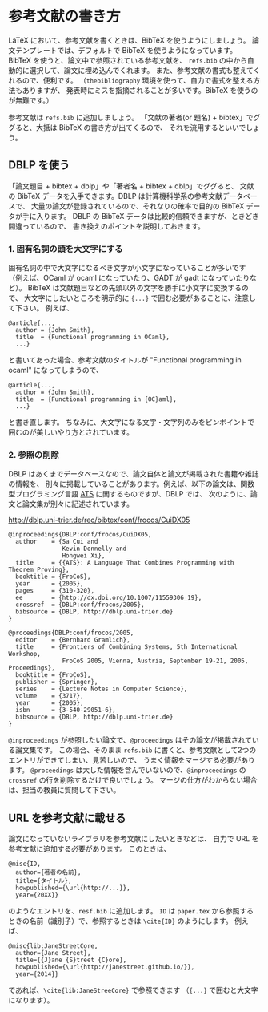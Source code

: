 # 参考文献の書き方

LaTeX において、参考文献を書くときは、BibTeX を使うようにしましょう。
論文テンプレートでは、デフォルトで BibTeX を使うようになっています。
BibTeX を使うと、論文中で参照されている参考文献を、
`refs.bib` の中から自動的に選択して、論文に埋め込んでくれます。
また、参考文献の書式も整えてくれるので、便利です。
（`thebibliography` 環境を使って、自力で書式を整える方法もありますが、
発表時にミスを指摘されることが多いです。BibTeX を使うのが無難です。）

参考文献は `refs.bib` に追加しましょう。
「文献の著者(or 題名) + bibtex」でググると、大抵は BibTeX の書き方が出てくるので、
それを流用するといいでしょう。

## DBLP を使う

「論文題目 + bibtex + dblp」や「著者名 + bibtex + dblp」でググると、
文献の BibTeX データを入手できます。DBLP は計算機科学系の参考文献データベースで、
大量の論文が登録されているので、それなりの確率で目的の BibTeX データが手に入ります。
DBLP の BibTeX データは比較的信頼できますが、ときどき間違っているので、
書き換えのポイントを説明しておきます。

### 1. 固有名詞の頭を大文字にする

固有名詞の中で大文字になるべき文字が小文字になっていることが多いです
（例えば、OCaml が ocaml になっていたり、GADT が gadt になっていたりなど）。
BibTeX は文献題目などの先頭以外の文字を勝手に小文字に変換するので、
大文字にしたいところを明示的に `{...}` で囲む必要があることに、注意して下さい。
例えば、

    @article{...,
      author = {John Smith},
      title  = {Functional programming in OCaml},
      ...}

と書いてあった場合、参考文献のタイトルが "Functional programming in ocaml" になってしまうので、

    @article{...,
      author = {John Smith},
      title  = {Functional programming in {OC}aml},
      ...}

と書き直します。
ちなみに、大文字になる文字・文字列のみをピンポイントで囲むのが美しいやり方とされています。

### 2. 参照の削除

DBLP はあくまでデータベースなので、論文自体と論文が掲載された書籍や雑誌の情報を、
別々に掲載していることがあります。例えば、以下の論文は、関数型プログラミング言語
[ATS](http://www.ats-lang.org/) に関するものですが、DBLP では、
次のように、論文と論文集が別々に記述されています。

http://dblp.uni-trier.de/rec/bibtex/conf/frocos/CuiDX05

    @inproceedings{DBLP:conf/frocos/CuiDX05,
      author    = {Sa Cui and
                   Kevin Donnelly and
                   Hongwei Xi},
      title     = {{ATS}: A Language That Combines Programming with Theorem Proving},
      booktitle = {FroCoS},
      year      = {2005},
      pages     = {310-320},
      ee        = {http://dx.doi.org/10.1007/11559306_19},
      crossref  = {DBLP:conf/frocos/2005},
      bibsource = {DBLP, http://dblp.uni-trier.de}
    }

    @proceedings{DBLP:conf/frocos/2005,
      editor    = {Bernhard Gramlich},
      title     = {Frontiers of Combining Systems, 5th International Workshop,
                   FroCoS 2005, Vienna, Austria, September 19-21, 2005, Proceedings},
      booktitle = {FroCoS},
      publisher = {Springer},
      series    = {Lecture Notes in Computer Science},
      volume    = {3717},
      year      = {2005},
      isbn      = {3-540-29051-6},
      bibsource = {DBLP, http://dblp.uni-trier.de}
    }

`@inproceedings` が参照したい論文で、`@proceedings` はその論文が掲載されている論文集です。
この場合、そのまま `refs.bib` に書くと、参考文献として2つのエントリができてしまい、見苦しいので、
うまく情報をマージする必要があります。
`@proceedings` は大した情報を含んでいないので、`@inproceedings` の `crossref` の行を削除するだけで良いでしょう。
マージの仕方がわからない場合は、担当の教員に質問して下さい。

## URL を参考文献に載せる

論文になっていないライブラリを参考文献にしたいときなどは、
自力で URL を参考文献に追加する必要があります。
このときは、

    @misc{ID,
      author={著者の名前},
      title={タイトル},
      howpublished={\url{http://...}},
      year={20XX}}

のようなエントリを、`resf.bib` に追加します。
`ID` は `paper.tex` から参照するときの名前（識別子）で、参照するときは `\cite{ID}` のようにします。
例えば、

    @misc{lib:JaneStreetCore,
      author={Jane Street},
      title={{J}ane {S}treet {C}ore},
      howpublished={\url{http://janestreet.github.io/}},
      year={2014}}

であれば、`\cite{lib:JaneStreeCore}` で参照できます
（`{...}` で囲むと大文字になります）。
